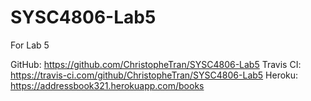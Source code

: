 # SYSC4806-Lab5
For Lab 5

GitHub: https://github.com/ChristopheTran/SYSC4806-Lab5
Travis CI: https://travis-ci.com/github/ChristopheTran/SYSC4806-Lab5
Heroku: https://addressbook321.herokuapp.com/books
